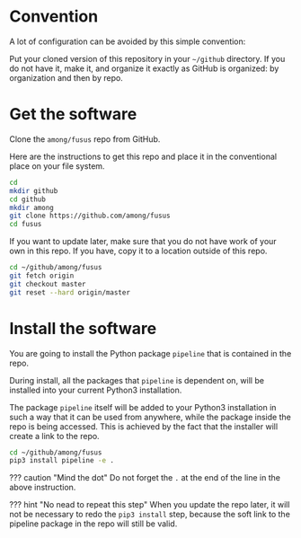 # Convention

A lot of configuration can be avoided by this simple convention:

Put your cloned version of this repository in your `~/github` directory.
If you do not have it, make it, and organize it exactly as GitHub is organized:
by organization and then by repo.

# Get the software

Clone the `among/fusus` repo from GitHub.

Here are the instructions to get this repo and place it in the conventional place
on your file system.

``` sh
cd
mkdir github
cd github
mkdir among
git clone https://github.com/among/fusus
cd fusus
```

If you want to update later, make sure that you do not have work of your own
in this repo.
If you have, copy it to a location outside of this repo.

``` sh
cd ~/github/among/fusus
git fetch origin
git checkout master
git reset --hard origin/master
```

# Install the software

You are going to install the Python package `pipeline` that is contained in the repo.

During install, all the packages that `pipeline` is dependent on, will be installed
into your current Python3 installation.

The package `pipeline` itself will be added to your Python3 installation in such a way
that it can be used from anywhere, while the package inside the repo is being accessed.
This is achieved by the fact that the installer will create a link to the repo.

``` sh
cd ~/github/among/fusus
pip3 install pipeline -e .
```

??? caution "Mind the dot"
    Do not forget the `.` at the end of the line in the above instruction.

??? hint "No nead to repeat this step"
    When you update the repo later, it will not be necessary to redo the
    `pip3 install` step, because the soft link to the pipeline package in the repo
    will still be valid.
